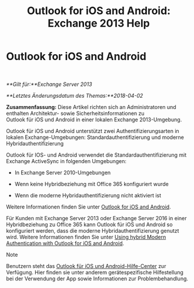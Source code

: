 ﻿---
title: 'Outlook for iOS and Android: Exchange 2013 Help'
TOCTitle: Outlook for iOS and Android
ms:assetid: 8b46e0bf-334d-44ed-bf20-eab605fdcae6
ms:mtpsurl: https://technet.microsoft.com/de-de/library/Mt846638(v=EXCHG.150)
ms:contentKeyID: 74520310
ms.date: 04/24/2018
mtps_version: v=EXCHG.150
ms.translationtype: HT
---

# Outlook for iOS and Android

 

_**Gilt für:**Exchange Server 2013_

_**Letztes Änderungsdatum des Themas:**2018-04-02_

**Zusammenfassung:** Diese Artikel richten sich an Administratoren und enthalten Architektur- sowie Sicherheitsinformationen zu Outlook für iOS und Android in einer lokalen Exchange 2013-Umgebung.

Outlook für iOS und Android unterstützt zwei Authentifizierungsarten in lokalen Exchange-Umgebungen: Standardauthentifizierung und moderne Hybridauthentifizierung

Outlook für IOS- und Android verwendet die Standardauthentifizierung mit Exchange ActiveSync in folgenden Umgebungen:

  - In Exchange Server 2010-Umgebungen

  - Wenn keine Hybridbeziehung mit Office 365 konfiguriert wurde

  - Wenn die moderne Hybridauthentifizierung nicht aktiviert ist

Weitere Informationen finden Sie unter [Outlook for iOS and Android](using-basic-authentication-with-outlook-for-ios-and-android-exchange-2013-help.md).

Für Kunden mit Exchange Server 2013 oder Exchange Server 2016 in einer Hybridbeziehung zu Office 365 kann Outlook für iOS und Android so konfiguriert werden, dass die moderne Hybridauthentifizierung genutzt wird. Weitere Informationen finden Sie unter [Using hybrid Modern Authentication with Outlook for iOS and Android](using-hybrid-modern-authentication-with-outlook-for-ios-and-android-exchange-2013-help.md).


> [!NOTE]
> Benutzern steht das <A href="https://support.office.com/de-de/article/outlook-for-ios-and-android-help-center-cd84214e-a5ac-4e95-9ea3-e07f78d0cde6">Outlook&nbsp;für&nbsp;iOS&nbsp;und&nbsp;Android-Hilfe-Center</A> zur Verfügung. Hier finden sie unter anderem gerätespezifische Hilfestellung bei der Verwendung der App sowie Informationen zur Problembehandlung.


